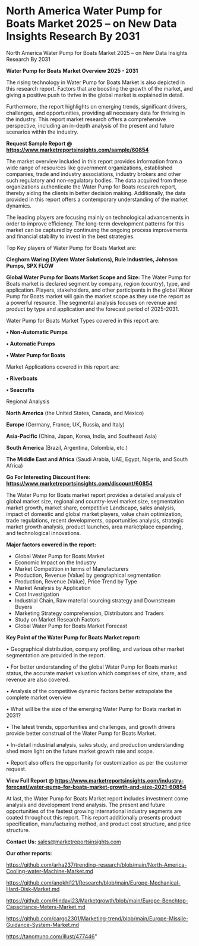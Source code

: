 # North America Water Pump for Boats Market 2025 – on New Data Insights Research By 2031
North America Water Pump for Boats Market 2025 – on New Data Insights Research By 2031

<Strong> Water Pump for Boats Market Overview 2025 - 2031</strong>

The rising technology in Water Pump for Boats Market is also depicted in this research report. Factors that are boosting the growth of the market, and giving a positive push to thrive in the global market is explained in detail.

Furthermore, the report highlights on emerging trends, significant drivers, challenges, and opportunities, providing all necessary data for thriving in the industry. This report market research offers a comprehensive perspective, including an in-depth analysis of the present and future scenarios within the industry.

<strong>Request Sample Report @ <a href=https://www.marketreportsinsights.com/sample/60854>https://www.marketreportsinsights.com/sample/60854</a></strong>

The market overview included in this report provides information from a wide range of resources like government organizations, established companies, trade and industry associations, industry brokers and other such regulatory and non-regulatory bodies. The data acquired from these organizations authenticate the Water Pump for Boats research report, thereby aiding the clients in better decision making. Additionally, the data provided in this report offers a contemporary understanding of the market dynamics.

The leading players are focusing mainly on technological advancements in order to improve efficiency. The long-term development patterns for this market can be captured by continuing the ongoing process improvements and financial stability to invest in the best strategies.

Top Key players of Water Pump for Boats Market are:

<strong>Cleghorn Waring (Xylem Water Solutions), Rule Industries, Johnson Pumps, SPX FLOW</strong>

<strong><b>Global Water Pump for Boats Market Scope and Size:</b></strong>
The Water Pump for Boats market is declared segment by company, region (country), type, and application. Players, stakeholders, and other participants in the global Water Pump for Boats market will gain the market scope as they use the report as a powerful resource. The segmental analysis focuses on revenue and product by type and application and the forecast period of 2025-2031.

Water Pump for Boats Market Types covered in this report are:

<strong>• Non-Automatic Pumps

• Automatic Pumps

• Water Pump for Boats</strong>

Market Applications covered in this report are:

<strong>• Riverboats

• Seacrafts</strong> 

Regional Analysis

<strong>North America</strong> (the United States, Canada, and Mexico)

<strong>Europe</strong> (Germany, France, UK, Russia, and Italy)

<strong>Asia-Pacific</strong> (China, Japan, Korea, India, and Southeast Asia)

<strong>South America</strong> (Brazil, Argentina, Colombia, etc.)

<strong>The Middle East and Africa</strong> (Saudi Arabia, UAE, Egypt, Nigeria, and South Africa)

<strong>Go For Interesting Discount Here: <a href=https://www.marketreportsinsights.com/discount/60854>https://www.marketreportsinsights.com/discount/60854</a></strong>

The Water Pump for Boats market report provides a detailed analysis of global market size, regional and country-level market size, segmentation market growth, market share, competitive Landscape, sales analysis, impact of domestic and global market players, value chain optimization, trade regulations, recent developments, opportunities analysis, strategic market growth analysis, product launches, area marketplace expanding, and technological innovations.

<strong><b>Major factors covered in the report:</b></strong>
<ul>
  <li>Global Water Pump for Boats Market </li>
  <li>Economic Impact on the Industry</li>
  <li>Market Competition in terms of Manufacturers</li>
  <li>Production, Revenue (Value) by geographical segmentation</li>
  <li>Production, Revenue (Value), Price Trend by Type</li>
  <li>Market Analysis by Application</li>
  <li>Cost Investigation</li>
  <li>Industrial Chain, Raw material sourcing strategy and Downstream Buyers</li>
  <li>Marketing Strategy comprehension, Distributors and Traders</li>
  <li>Study on Market Research Factors</li>
  <li>Global Water Pump for Boats Market Forecast</li>
</ul>

<strong><b>Key Point of the Water Pump for Boats Market report:</b></strong>

• Geographical distribution, company profiling, and various other market segmentation are provided in the report.

• For better understanding of the global Water Pump for Boats market status, the accurate market valuation which comprises of size, share, and revenue are also covered.

• Analysis of the competitive dynamic factors better extrapolate the complete market overview

• What will be the size of the emerging Water Pump for Boats market in 2031?

• The latest trends, opportunities and challenges, and growth drivers provide better construal of the Water Pump for Boats Market.

• In-detail industrial analysis, sales study, and production understanding shed more light on the future market growth rate and scope.

• Report also offers the opportunity for customization as per the customer request.

<strong><b>View Full Report @ <a href=https://www.marketreportsinsights.com/industry-forecast/water-pump-for-boats-market-growth-and-size-2021-60854>https://www.marketreportsinsights.com/industry-forecast/water-pump-for-boats-market-growth-and-size-2021-60854</a></b></strong>


At last, the Water Pump for Boats Market report includes investment come analysis and development trend analysis. The present and future opportunities of the fastest growing international industry segments are coated throughout this report. This report additionally presents product specification, manufacturing method, and product cost structure, and price structure.

<strong>Contact Us:</strong>
sales@marketreportsinsights.com

<strong>Our other reports:</strong>

<a href=https://github.com/arha237/trending-research/blob/main/North-America-Cooling-water-Machine-Market.md>https://github.com/arha237/trending-research/blob/main/North-America-Cooling-water-Machine-Market.md</a>

<a href=https://github.com/anokhi121/Research/blob/main/Europe-Mechanical-Hard-Disk-Market.md>https://github.com/anokhi121/Research/blob/main/Europe-Mechanical-Hard-Disk-Market.md</a>

<a href=https://github.com/Hindavi23/Marketgrowth/blob/main/Europe-Benchtop-Capacitance-Meters-Market.md>https://github.com/Hindavi23/Marketgrowth/blob/main/Europe-Benchtop-Capacitance-Meters-Market.md</a>

<a href=https://github.com/cargo2301/Marketing-trend/blob/main/Europe-Missile-Guidance-System-Market.md>https://github.com/cargo2301/Marketing-trend/blob/main/Europe-Missile-Guidance-System-Market.md</a>

<a href=https://tanomuno.com/illust/477446>https://tanomuno.com/illust/477446</a>"
